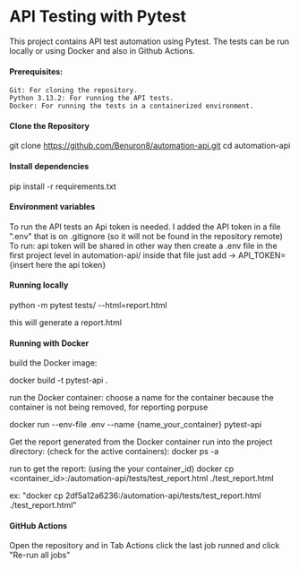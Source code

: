 # API Testing with Pytest
This project contains API test automation using Pytest. 
The tests can be run locally or using Docker and also in Github Actions.

#### Prerequisites:
    Git: For cloning the repository.
    Python 3.13.2: For running the API tests.
    Docker: For running the tests in a containerized environment.

#### Clone the Repository
git clone https://github.com/Benuron8/automation-api.git
cd automation-api

#### Install dependencies
pip install -r requirements.txt

#### Environment variables
To run the API tests an Api token is needed. I added the API token  in a file ".env" that is on .gitignore (so it will not be found in the repository remote)
To run: 
    api token will be shared in other way
    then create a .env file in the first project level in automation-api/
    inside that file just add -> API_TOKEN={insert here the api token}

#### Running locally 
python -m pytest tests/ --html=report.html

this will generate a report.html

#### Running with Docker

build the Docker image:

docker build -t pytest-api .

run the Docker container:
choose a name for the container because the container is not being removed, for reporting porpuse

docker run --env-file .env --name {name_your_container} pytest-api

Get the report generated from the Docker container run into the project directory:
(check for the active containers):
docker ps -a

run to get the report: (using the your container_id)
docker cp <container_id>:/automation-api/tests/test_report.html ./test_report.html

ex: "docker cp 2df5a12a6236:/automation-api/tests/test_report.html ./test_report.html"

#### GitHub Actions
Open the repository and in Tab Actions click the last job runned and click "Re-run all jobs"

